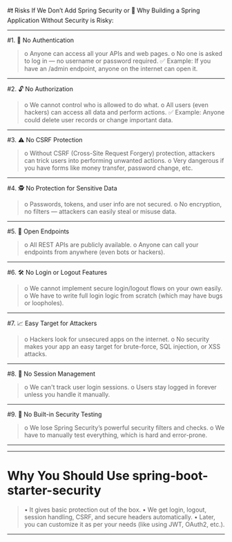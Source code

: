 #❗ Risks If We Don’t Add Spring Security or 🚨 Why Building a Spring Application Without Security is Risky:
________________________________________________________________________________

#1.	🚫 No Authentication
>	o	Anyone can access all your APIs and web pages.
	o	No one is asked to log in — no username or password required.
	✅ 	Example: If you have an /admin endpoint, anyone on the internet can open it.
________________________________________________________________________________
#2.	🔓 No Authorization
>	o	We cannot control who is allowed to do what.
	o	All users (even hackers) can access all data and perform actions.
	✅ 	Example: Anyone could delete user records or change important data.
________________________________________________________________________________
#3.	⚠️ No CSRF Protection
>	o	Without CSRF (Cross-Site Request Forgery) protection, attackers can trick users into performing unwanted actions.
	o	Very dangerous if you have forms like money transfer, password change, etc.
________________________________________________________________________________
#4.	🕵️ No Protection for Sensitive Data
>	o	Passwords, tokens, and user info are not secured.
	o	No encryption, no filters — attackers can easily steal or misuse data.
________________________________________________________________________________
#5.	📂 Open Endpoints
>	o	All REST APIs are publicly available.
	o	Anyone can call your endpoints from anywhere (even bots or hackers).
________________________________________________________________________________
#6.	🛠 No Login or Logout Features
>	o	We cannot implement secure login/logout flows on your own easily.
	o	We have to write full login logic from scratch (which may have bugs or loopholes).
________________________________________________________________________________
#7.	📈 Easy Target for Attackers
>	o	Hackers look for unsecured apps on the internet.
	o	No security makes your app an easy target for brute-force, SQL injection, or XSS attacks.
________________________________________________________________________________
#8.	🔁 No Session Management
>	o	We can't track user login sessions.
	o	Users stay logged in forever unless you handle it manually.
________________________________________________________________________________
#9.	🧪 No Built-in Security Testing
>	o	We lose Spring Security’s powerful security filters and checks.
	o	We have to manually test everything, which is hard and error-prone.
________________________________________________________________________________
________________________________________________________________________________
# Why You Should Use spring-boot-starter-security
>	•	It gives basic protection out of the box.
	•	We get login, logout, session handling, CSRF, and secure headers automatically.
	•	Later, you can customize it as per your needs (like using JWT, OAuth2, etc.).
________________________________________
